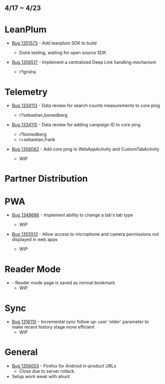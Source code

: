 ## 4/17 ~ 4/23

# LeanPlum

- [Bug 1351573](https://bugzilla.mozilla.org/show_bug.cgi?id=1351573) - Add leanplum SDK to build
    - Done testing, waiting for open source SDK

- [Bug 1356517](https://bugzilla.mozilla.org/show_bug.cgi?id=1356517) - Implement a centralized Deep Link handling mechanism
    - r?grisha

# Telemetry

- [Bug 1334113](https://bugzilla.mozilla.org/show_bug.cgi?id=1334113) - Data review for search counts measurements to core ping
    - r?sebastian,bsmedberg
    
- [Bug 1334110](https://bugzilla.mozilla.org/show_bug.cgi?id=1334110) - Data review for adding campaign ID to core ping
    - r?bsmedberg
    - r+sebastian,frank
    
- [Bug 1358062](https://bugzilla.mozilla.org/show_bug.cgi?id=1358062) - Add core ping to WebAppActivity and CustomTabActivity
    - WIP

# Partner Distribution

       
# PWA

- [Bug 1348686](https://bugzilla.mozilla.org/show_bug.cgi?id=1348686) - Implement ability to change a tab's tab type
    - WIP
    
- [Bug 1355513](https://bugzilla.mozilla.org/show_bug.cgi?id=1355513) - Allow access to microphone and camera permissions not displayed in web apps
    - WIP

# Reader Mode
- [](https://bugzilla.mozilla.org/show_bug.cgi?id=1358946) - Reader mode page is saved as normal bookmark
    - WIP

# Sync
- [Bug 1316110](https://bugzilla.mozilla.org/show_bug.cgi?id=1316110) - Incremental sync follow up: user 'older' parameter to make recent history stage more efficient
    - WIP

# General
- [Bug 1356053](https://bugzilla.mozilla.org/show_bug.cgi?id=1356053) - Firefox for Android in-product URLs
    - Close due to server rollack.
- Setup work week with ahunt
